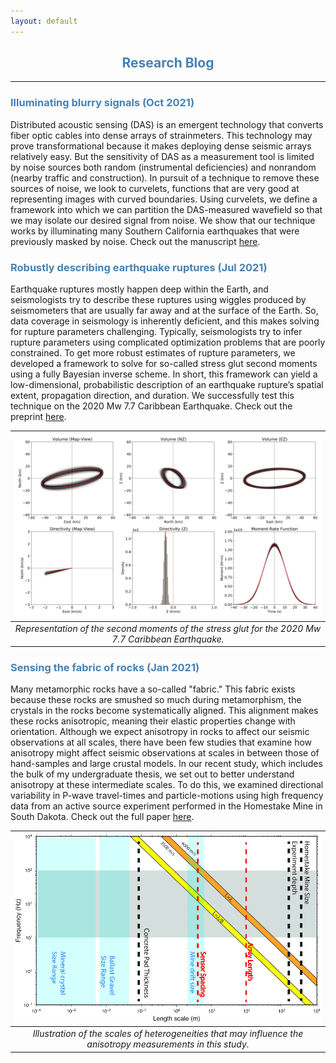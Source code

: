 ```yaml
---
layout: default
---
```


<h2 align="center" style="color:SteelBlue">
  Research Blog
</h2>

* * *

<h3 style="color:SteelBlue">
  Illuminating blurry signals (Oct 2021)
</h3>

Distributed acoustic sensing (DAS) is an emergent technology that converts fiber optic cables into dense arrays of strainmeters. This technology may prove transformational because it makes deploying dense seismic arrays relatively easy. But the sensitivity of DAS as a measurement tool is limited by noise sources both random (instrumental deficiencies) and nonrandom (nearby traffic and construction). In pursuit of a technique to remove these sources of noise, we look to curvelets, functions that are very good at representing images with curved boundaries. Using curvelets, we define a framework into which we can partition the DAS-measured wavefield so that we may isolate our desired signal from noise. We show that our technique works by illuminating many Southern California earthquakes that were previously masked by noise. Check out the manuscript [here](https://academic.oup.com/gji/advance-article/doi/10.1093/gji/ggab407/6382997).

<h3 style="color:SteelBlue">
  Robustly describing earthquake ruptures (Jul 2021)
</h3>

Earthquake ruptures mostly happen deep within the Earth, and seismologists try to describe these ruptures using wiggles produced by seismometers that are usually far away and at the surface of the Earth. So, data coverage in seismology is inherently deficient, and this makes solving for rupture parameters challenging. Typically, seismologists try to infer rupture parameters using complicated optimization problems that are poorly constrained. To get more robust estimates of rupture parameters, we developed a framework to solve for so-called stress glut second moments using a fully Bayesian inverse scheme. In short, this framework can yield a low-dimensional, probabilistic description of an earthquake rupture’s spatial extent, propagation direction, and duration. We successfully test this technique on the 2020 Mw 7.7 Caribbean Earthquake. Check out the preprint [here](https://www.essoar.org/doi/10.1002/essoar.10507583.1).

| ![RBJul2021.png](/assets/img/RBJul2021.png) | 
|:--:| 
| *Representation of the second moments of the stress glut for the 2020 Mw 7.7 Caribbean Earthquake.* |

<h3 style="color:SteelBlue">
  Sensing the fabric of rocks (Jan 2021)
</h3>

Many metamorphic rocks have a so-called "fabric." This fabric exists because these rocks are smushed so much during metamorphism, the crystals in the rocks become systematically aligned. This alignment makes these rocks anisotropic, meaning their elastic properties change with orientation. Although we expect anisotropy in rocks to affect our seismic observations at all scales, there have been few studies that examine how anisotropy might affect seismic observations at scales in between those of hand-samples and large crustal models. In our recent study, which includes the bulk of my undergraduate thesis, we set out to better understand anisotropy at these intermediate scales. To do this, we examined directional variability in P-wave travel-times and particle-motions using high frequency data from an active source experiment performed in the Homestake Mine in South Dakota. Check out the full paper [here](https://academic.oup.com/gji/article/224/1/121/5900977?login=true).

| ![RBJun2021.png](/assets/img/RBJun2021.png) | 
|:--:| 
| *Illustration of the scales of heterogeneities that may influence the anisotropy measurements in this study.* |
